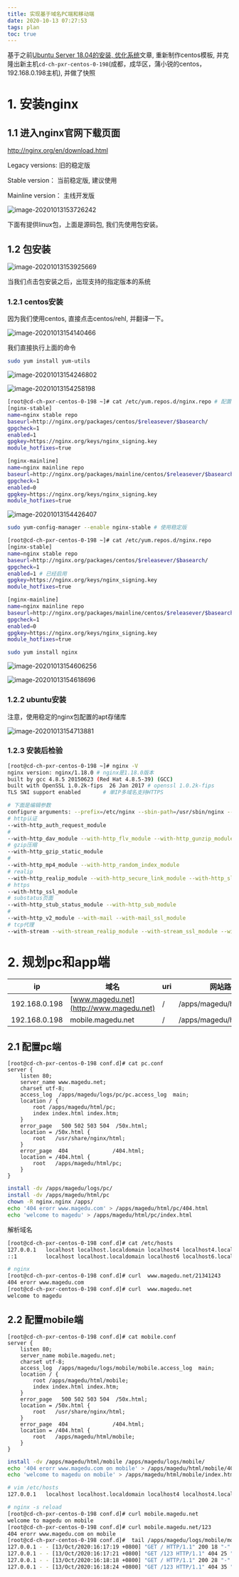 ```yaml
---
title: 实现基于域名PC端和移动端
date: 2020-10-13 07:27:53
tags: plan
toc: true
---
```


基于之前[Ubuntu Server 18.04的安装, 优化系统](http://liangcheng.mykernel.cn/2020/09/29/Ubuntu-Server-18-04%E7%9A%84%E5%AE%89%E8%A3%85-%E4%BC%98%E5%8C%96%E7%B3%BB%E7%BB%9F/)文章, 重新制作centos模板, 并克隆出新主机`cd-ch-pxr-centos-0-198`(成都，成华区，蒲小锐的centos，192.168.0.198主机), 并做了快照

<!--more-->

# 1. 安装nginx

## 1.1 进入nginx官网下载页面

http://nginx.org/en/download.html

Legacy versions: 旧的稳定版

Stable version： 当前稳定版, 建议使用

Mainline version： 主线开发版

![image-20201013153726242](http://myapp.img.mykernel.cn/image-20201013153726242.png)

下面有提供linux包，上面是源码包, 我们先使用包安装。



## 1.2 包安装

![image-20201013153925669](http://myapp.img.mykernel.cn/image-20201013153925669.png)



当我们点击包安装之后，出现支持的指定版本的系统





### 1.2.1 centos安装

因为我们使用centos, 直接点击centos/rehl, 并翻译一下。

![image-20201013154140466](http://myapp.img.mykernel.cn/image-20201013154140466.png)



我们直接执行上面的命令

```bash
sudo yum install yum-utils
```

![image-20201013154246802](http://myapp.img.mykernel.cn/image-20201013154246802.png)

![image-20201013154258198](http://myapp.img.mykernel.cn/image-20201013154258198.png)

```bash
[root@cd-ch-pxr-centos-0-198 ~]# cat /etc/yum.repos.d/nginx.repo # 配置仓库
[nginx-stable]
name=nginx stable repo
baseurl=http://nginx.org/packages/centos/$releasever/$basearch/
gpgcheck=1
enabled=1
gpgkey=https://nginx.org/keys/nginx_signing.key
module_hotfixes=true

[nginx-mainline]
name=nginx mainline repo
baseurl=http://nginx.org/packages/mainline/centos/$releasever/$basearch/
gpgcheck=1
enabled=0
gpgkey=https://nginx.org/keys/nginx_signing.key
module_hotfixes=true
```

![image-20201013154426407](http://myapp.img.mykernel.cn/image-20201013154426407.png)

```bash
sudo yum-config-manager --enable nginx-stable # 使用稳定版

[root@cd-ch-pxr-centos-0-198 ~]# cat /etc/yum.repos.d/nginx.repo
[nginx-stable]
name=nginx stable repo
baseurl=http://nginx.org/packages/centos/$releasever/$basearch/
gpgcheck=1
enabled=1 # 已经启用
gpgkey=https://nginx.org/keys/nginx_signing.key
module_hotfixes=true

[nginx-mainline]
name=nginx mainline repo
baseurl=http://nginx.org/packages/mainline/centos/$releasever/$basearch/
gpgcheck=1
enabled=0
gpgkey=https://nginx.org/keys/nginx_signing.key
module_hotfixes=true

```

```bash
sudo yum install nginx
```

![image-20201013154606256](http://myapp.img.mykernel.cn/image-20201013154606256.png)

![image-20201013154618696](http://myapp.img.mykernel.cn/image-20201013154618696.png)

### 1.2.2 ubuntu安装

注意，使用稳定的nginx包配置的apt存储库

![image-20201013154713881](http://myapp.img.mykernel.cn/image-20201013154713881.png)

### 1.2.3 安装后检验

```bash
[root@cd-ch-pxr-centos-0-198 ~]# nginx -V
nginx version: nginx/1.18.0 # nginx是1.18.0版本
built by gcc 4.8.5 20150623 (Red Hat 4.8.5-39) (GCC) 
built with OpenSSL 1.0.2k-fips  26 Jan 2017 # openssl 1.0.2k-fips
TLS SNI support enabled       # 单IP多域名支持HTTPS

# 下面是编辑参数
configure arguments: --prefix=/etc/nginx --sbin-path=/usr/sbin/nginx --modules-path=/usr/lib64/nginx/modules --conf-path=/etc/nginx/nginx.conf --error-log-path=/var/log/nginx/error.log --http-log-path=/var/log/nginx/access.log --pid-path=/var/run/nginx.pid --lock-path=/var/run/nginx.lock --http-client-body-temp-path=/var/cache/nginx/client_temp --http-proxy-temp-path=/var/cache/nginx/proxy_temp --http-fastcgi-temp-path=/var/cache/nginx/fastcgi_temp --http-uwsgi-temp-path=/var/cache/nginx/uwsgi_temp --http-scgi-temp-path=/var/cache/nginx/scgi_temp --user=nginx --group=nginx --with-compat --with-file-aio --with-threads --with-http_addition_module 
# http认证
--with-http_auth_request_module 
#
--with-http_dav_module --with-http_flv_module --with-http_gunzip_module 
# gzip压缩
--with-http_gzip_static_module
#
--with-http_mp4_module --with-http_random_index_module 
# realip
--with-http_realip_module --with-http_secure_link_module --with-http_slice_module
# https
--with-http_ssl_module 
# substatus页面
--with-http_stub_status_module --with-http_sub_module 
#
--with-http_v2_module --with-mail --with-mail_ssl_module 
# tcp代理
--with-stream --with-stream_realip_module --with-stream_ssl_module --with-stream_ssl_preread_module --with-cc-opt='-O2 -g -pipe -Wall -Wp,-D_FORTIFY_SOURCE=2 -fexceptions -fstack-protector-strong --param=ssp-buffer-size=4 -grecord-gcc-switches -m64 -mtune=generic -fPIC' --with-ld-opt='-Wl,-z,relro -Wl,-z,now -pie'
```

# 2. 规划pc和app端

| ip            | 域名                                    | uri  | 网站路径                 | 日志路径                 |
| ------------- | --------------------------------------- | ---- | ------------------------ | ------------------------ |
| 192.168.0.198 | [www.magedu.net](http://www.magedu.net) | /    | /apps/magedu/html/pc     | /apps/magedu/logs/pc     |
| 192.168.0.198 | mobile.magedu.net                       | /    | /apps/magedu/html/mobile | /apps/magedu/logs/mobile |



## 2.1 配置pc端

```nginx
[root@cd-ch-pxr-centos-0-198 conf.d]# cat pc.conf 
server {
	listen 80;
	server_name www.magedu.net;
	charset utf-8;
	access_log  /apps/magedu/logs/pc/pc.access_log  main;
	location / {
		root /apps/magedu/html/pc;
		index index.html index.htm;
	}
	error_page   500 502 503 504  /50x.html;
	location = /50x.html {
		root   /usr/share/nginx/html;
	}
	error_page  404              /404.html;
	location = /404.html {
		root   /apps/magedu/html/pc;
	}
}
```

```bash
install -dv /apps/magedu/logs/pc/
install -dv /apps/magedu/html/pc
chown -R nginx.nginx /apps/
echo '404 erorr www.magedu.com' > /apps/magedu/html/pc/404.html
echo 'welcome to magedu' > /apps/magedu/html/pc/index.html
```

解析域名

```bash
[root@cd-ch-pxr-centos-0-198 conf.d]# cat /etc/hosts
127.0.0.1   localhost localhost.localdomain localhost4 localhost4.localdomain4 www.magedu.net
::1         localhost localhost.localdomain localhost6 localhost6.localdomain6

```

```bash
# nginx
[root@cd-ch-pxr-centos-0-198 conf.d]# curl  www.magedu.net/21341243
404 erorr www.magedu.com
[root@cd-ch-pxr-centos-0-198 conf.d]# curl  www.magedu.net
welcome to magedu
```

## 2.2 配置mobile端

```nginx
[root@cd-ch-pxr-centos-0-198 conf.d]# cat mobile.conf
server {
	listen 80;
	server_name mobile.magedu.net;
	charset utf-8;
	access_log  /apps/magedu/logs/mobile/mobile.access_log  main;
	location / {
		root /apps/magedu/html/mobile;
		index index.html index.htm;
	}
	error_page   500 502 503 504  /50x.html;
	location = /50x.html {
		root   /usr/share/nginx/html;
	}
	error_page  404              /404.html;
	location = /404.html {
		root   /apps/magedu/html/mobile;
	}
}
```

```bash
install -dv /apps/magedu/html/mobile /apps/magedu/logs/mobile/
echo '404 erorr www.magedu.com on mobile' > /apps/magedu/html/mobile/404.html
echo 'welcome to magedu on mobile' > /apps/magedu/html/mobile/index.html
```

```bash
# vim /etc/hosts
127.0.0.1   localhost localhost.localdomain localhost4 localhost4.localdomain4 www.magedu.net mobile.magedu.net

```

```bash
# nginx -s reload
[root@cd-ch-pxr-centos-0-198 conf.d]# curl mobile.magedu.net
welcome to magedu on mobile
[root@cd-ch-pxr-centos-0-198 conf.d]# curl mobile.magedu.net/123
404 erorr www.magedu.com on mobile
[root@cd-ch-pxr-centos-0-198 conf.d]#  tail /apps/magedu/logs/mobile/mobile.access_log 
127.0.0.1 - - [13/Oct/2020:16:17:19 +0800] "GET / HTTP/1.1" 200 18 "-" "curl/7.29.0" "-"
127.0.0.1 - - [13/Oct/2020:16:17:21 +0800] "GET /123 HTTP/1.1" 404 25 "-" "curl/7.29.0" "-"
127.0.0.1 - - [13/Oct/2020:16:18:18 +0800] "GET / HTTP/1.1" 200 28 "-" "curl/7.29.0" "-"
127.0.0.1 - - [13/Oct/2020:16:18:24 +0800] "GET /123 HTTP/1.1" 404 35 "-" "curl/7.29.0" "-"
```




